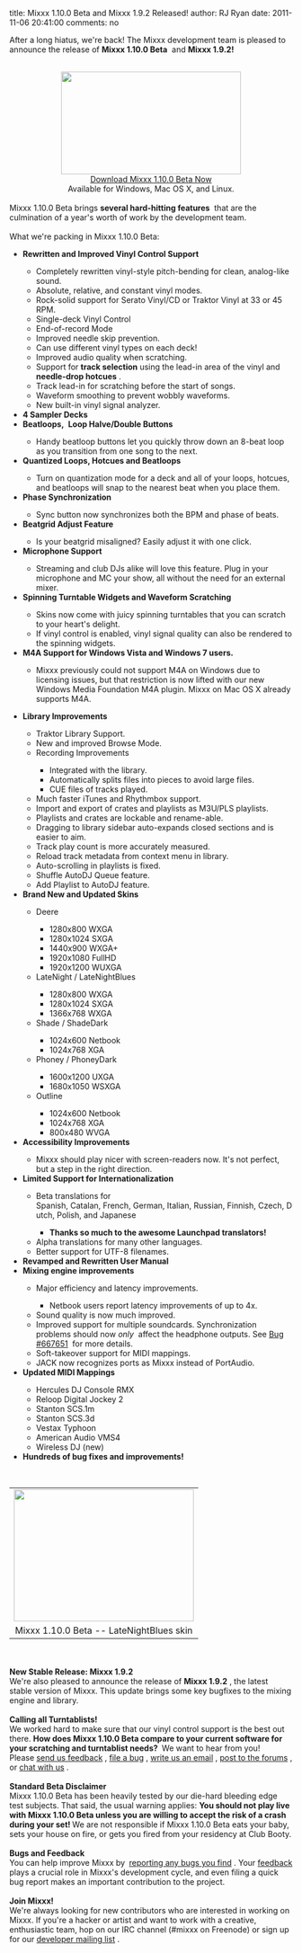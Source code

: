 title: Mixxx 1.10.0 Beta and Mixxx 1.9.2 Released!
author: RJ Ryan
date: 2011-11-06 20:41:00
comments: no

<div dir="ltr" style="text-align: left;" trbidi="on">After a long hiatus, we're back! The Mixxx development team is pleased to announce the release of <b>Mixxx 1.10.0 Beta</b>
&nbsp;and <b>Mixxx 1.9.2!</b>
<br />
<div class="separator" style="clear: both; text-align: center;"></div>
<div style="text-align: center;"><div class="separator" style="clear: both; text-align: center;"><a href="{static}/images/news/Mixxx-1.10.0-LateNightBlues-Cropped.png" imageanchor="1" style="clear: left; float: left; margin-bottom: 1em; margin-right: 1em;"><br />
</a>
</div>
<div class="separator" style="clear: both; text-align: center;"><a href="{static}/images/news/Mixxx-1.10.0-Deere-Cropped.png" imageanchor="1" style="margin-left: 1em; margin-right: 1em;"><img border="0" src="{static}/images/news/Mixxx-1.10.0-Deere-Cropped.png" height="183" width="320" />
</a>
</div>
<a href="http://www.mixxx.org/download/#beta" target="_blank">Download Mixxx 1.10.0 Beta Now</a>
</div>
<div style="text-align: center;">Available for Windows, Mac OS X, and Linux.</div>
<div style="text-align: center;"><br />
</div>
<div style="text-align: left;">Mixxx 1.10.0 Beta brings <b>several hard-hitting features</b>
&nbsp;that are the culmination of a year's worth of work by the development team.&nbsp;</div>
<div style="text-align: left;"><br />
</div>
<div style="text-align: left;">What we're packing in Mixxx 1.10.0 Beta:</div>
<div style="text-align: left;"></div>
<ul style="text-align: left;"><li><b><b>Rewritten and Improved Vinyl Control Support</b>
</b>
</li>
<ul><li>Completely rewritten vinyl-style pitch-bending for clean, analog-like sound.</li>
<li>Absolute, relative, and constant vinyl modes.</li>
<li>Rock-solid support for Serato Vinyl/CD or Traktor Vinyl at 33 or 45 RPM.</li>
<li>Single-deck Vinyl Control</li>
<li>End-of-record Mode</li>
<li>Improved needle skip prevention.&nbsp;</li>
<li>Can use different vinyl types on each deck!</li>
<li>Improved audio quality when scratching.</li>
<li>Support for <b>track selection</b>
 using the lead-in area of the vinyl and <b>needle-drop hotcues</b>
.</li>
<li>Track lead-in for scratching before the start of songs.</li>
<li>Waveform smoothing to prevent wobbly waveforms.</li>
<li>New built-in vinyl signal analyzer.</li>
</ul>
<li><b>4 Sampler Decks</b>
</li>
<li><b>Beatloops,&nbsp;</b>
<b>Loop Halve/Double Buttons</b>
</li>
<ul><li>Handy beatloop buttons let you quickly throw down an 8-beat loop as you transition from one song to the next.</li>
</ul>
<li><b>Quantized Loops, Hotcues and Beatloops</b>
</li>
<ul><li>Turn on quantization mode for a deck and all of your loops, hotcues, and beatloops will snap to the nearest beat when you place them.</li>
</ul>
<li><b>Phase Synchronization</b>
</li>
<ul><li>Sync button now synchronizes both the BPM and phase of beats.</li>
</ul>
<li><b>Beatgrid Adjust Feature</b>
</li>
<ul><li>Is your beatgrid misaligned? Easily adjust it with one click.</li>
</ul>
<li><b>Microphone Support</b>
</li>
<ul><li>Streaming and club DJs alike will love this feature. Plug in your microphone and MC your show, all without the need for an external mixer.&nbsp;</li>
</ul>
<li><b>Spinning Turntable Widgets and Waveform Scratching</b>
</li>
<ul><li>Skins now come with juicy spinning turntables that you can scratch to your heart's delight.</li>
<li>If vinyl control is enabled, vinyl signal quality can also be rendered to the spinning widgets.</li>
</ul>
<li><b>M4A Support for Windows Vista and Windows 7 users.</b>
</li>
<ul><li>Mixxx previously could not support M4A on Windows due to licensing issues, but that restriction is now lifted with our new Windows Media Foundation M4A plugin. Mixxx on Mac OS X already supports M4A.</li>
<ul></ul>
</ul>
<li><b>Library Improvements</b>
</li>
<ul><li>Traktor Library Support.</li>
<li>New and improved Browse Mode.</li>
<li>Recording Improvements</li>
<ul><li>Integrated with the library.</li>
<li>Automatically splits files into pieces to avoid large files.</li>
<li>CUE&nbsp;files of tracks played.</li>
</ul>
<li>Much faster iTunes and Rhythmbox support.</li>
<li>Import and export of crates and playlists as M3U/PLS playlists.</li>
<li>Playlists and crates are lockable and&nbsp;rename-able.&nbsp;</li>
<li>Dragging to library sidebar auto-expands closed sections and is easier to aim.</li>
<li>Track play count is more accurately measured.</li>
<li>Reload track metadata from context menu in library.</li>
<li>Auto-scrolling in playlists is fixed.</li>
<li>Shuffle AutoDJ Queue feature.</li>
<li>Add Playlist to AutoDJ feature.</li>
</ul>
<li><b>Brand New and Updated Skins</b>
</li>
<ul><li>Deere</li>
<ul><li>1280x800 WXGA</li>
<li>1280x1024 SXGA</li>
<li>1440x900 WXGA+</li>
<li>1920x1080 FullHD</li>
<li>1920x1200 WUXGA</li>
</ul>
<li>LateNight / LateNightBlues</li>
<ul><li>1280x800 WXGA</li>
<li>1280x1024 SXGA</li>
<li>1366x768 WXGA</li>
</ul>
<li>Shade / ShadeDark</li>
<ul><li>1024x600 Netbook</li>
<li>1024x768 XGA</li>
</ul>
<li>Phoney / PhoneyDark</li>
<ul><li>1600x1200 UXGA</li>
<li>1680x1050 WSXGA</li>
</ul>
<li>Outline</li>
<ul><li>1024x600 Netbook</li>
<li>1024x768 XGA</li>
<li>800x480 WVGA</li>
</ul>
</ul>
<li><b>Accessibility Improvements</b>
</li>
<ul><li>Mixxx should play nicer with screen-readers now. It's not perfect, but a step in the right direction.</li>
</ul>
<li><b>Limited Support for Internationalization</b>
</li>
<ul><li>Beta translations for Spanish,&nbsp;Catalan,&nbsp;French,&nbsp;German,&nbsp;Italian,&nbsp;Russian,&nbsp;Finnish,&nbsp;Czech,&nbsp;Dutch,&nbsp;Polish, and Japanese</li>
<ul><li><b>Thanks so much to the awesome Launchpad translators!</b>
</li>
</ul>
<li>Alpha translations for many other languages.</li>
<li><b><span style="font-weight: normal;">Better support for UTF-8 filenames.</span>
</b>
</li>
</ul>
<li><b>Revamped and Rewritten User Manual</b>
</li>
<li><b>Mixing engine improvements</b>
</li>
<ul><li>Major efficiency and latency improvements.</li>
<ul><li>Netbook users report latency improvements of up to 4x.</li>
</ul>
<li>Sound quality is now much improved.</li>
<li>Improved support for multiple soundcards. Synchronization problems should now <i>only</i>
&nbsp;affect the headphone outputs. See&nbsp;<a href="https://bugs.launchpad.net/mixxx/+bug/667651">Bug #667651</a>
&nbsp;for more details.</li>
<li>Soft-takeover support for MIDI mappings.</li>
<li>JACK now recognizes ports as Mixxx instead of PortAudio.</li>
</ul>
<li><b>Updated MIDI Mappings</b>
</li>
<ul><li>Hercules DJ Console RMX</li>
<li>Reloop Digital Jockey 2</li>
<li>Stanton SCS.1m</li>
<li>Stanton SCS.3d</li>
<li>Vestax Typhoon</li>
<li>American Audio VMS4</li>
<li>Wireless DJ (new)&nbsp;</li>
</ul>
<li><b>Hundreds of bug fixes and improvements!</b>
</li>
</ul>
<div><b><br />
</b>
</div>
<div><div><div style="margin-bottom: 0px; margin-left: 0px; margin-right: 0px; margin-top: 0px;"><table align="center" cellpadding="0" cellspacing="0" class="tr-caption-container" style="margin-left: auto; margin-right: auto; text-align: center;"><tbody><tr><td style="text-align: center;"><a href="{static}/images/news/Mixxx-1.10.0-LateNightBlues-Cropped.png" imageanchor="1" style="margin-left: auto; margin-right: auto; text-align: center;"><img border="0" src="{static}/images/news/Mixxx-1.10.0-LateNightBlues-Cropped.png" height="235" width="320" />
</a>
</td>
</tr>
<tr><td class="tr-caption" style="text-align: center;">Mixxx 1.10.0 Beta -- LateNightBlues skin</td>
</tr>
</tbody>
</table>
<br />
<br />
<b>New Stable Release: Mixxx 1.9.2</b>
<br />
We're also pleased to announce the release of <b>Mixxx 1.9.2</b>
,&nbsp;the latest stable version of Mixxx. This update brings some key bugfixes to the mixing engine and library.<br />
<br />
<b>Calling all Turntablists!</b>
<br />
We worked hard to make sure that our vinyl control support is the best out there. <b>How does Mixxx 1.10.0 Beta compare to your current software for your scratching and turntablist needs?&nbsp;</b>
We want to hear from you! Please&nbsp;<a href="https://spreadsheets.google.com/a/mixxx.org/spreadsheet/viewform?formkey=dDlJeS12czk3SWtkVkNRd3UtNURUUkE6MQ">send us feedback</a>
,&nbsp;<a href="https://bugs.launchpad.net/mixxx/+filebug">file a bug</a>
,&nbsp;<a href="mailto:feedback@mixxx.org">write us an email</a>
, <a href="https://mixxx.org/forums/">post to the forums</a>
, or <a href="{filename}/pages/support.md">chat with us</a>
.<br />
<br />
<b>Standard Beta Disclaimer</b>
<br />
Mixxx 1.10.0 Beta has been heavily tested by our die-hard bleeding edge test subjects. That said, the usual warning applies: <b>You should not play live with Mixxx 1.10.0 Beta unless you are willing to accept the risk of a crash during your set! </b>
We are not responsible if Mixxx 1.10.0 Beta eats your baby, sets your house on fire, or gets you fired from your residency at Club Booty.<br />
<br />
<b>Bugs and Feedback</b>
</div>
</div>
<div><div style="margin-bottom: 0px; margin-left: 0px; margin-right: 0px; margin-top: 0px;"><b><span class="Apple-style-span" style="font-weight: normal;"><b><span class="Apple-style-span" style="font-weight: normal;">You can help improve Mixxx by&nbsp;</span>
<span class="Apple-style-span" style="font-weight: normal;"><a href="https://bugs.launchpad.net/mixxx/+filebug">reporting any bugs you find</a>
</span>
<span class="Apple-style-span" style="font-weight: normal;">. Your <a href="https://spreadsheets.google.com/a/mixxx.org/spreadsheet/viewform?formkey=dDlJeS12czk3SWtkVkNRd3UtNURUUkE6MQ">feedback</a>
 plays a crucial role in Mixxx's development cycle, and even filing a quick bug report makes an important contribution to the project.</span>
</b>
</span>
</b>
</div>
</div>
<div><div style="margin-bottom: 0px; margin-left: 0px; margin-right: 0px; margin-top: 0px;"><b><span class="Apple-style-span" style="font-weight: normal;"><br />
</span>
</b>
</div>
</div>
<div style="margin-bottom: 0px; margin-left: 0px; margin-right: 0px; margin-top: 0px;"><b>Join Mixxx!</b>
</div>
<div><div style="margin-bottom: 0px; margin-left: 0px; margin-right: 0px; margin-top: 0px;">We're always looking for new contributors who are interested in working on Mixxx. If you're a hacker or artist and want to work with a creative, enthusiastic team, hop on our IRC channel (#mixxx on Freenode) or sign up for our&nbsp;<a href="https://lists.sourceforge.net/lists/listinfo/mixxx-devel">developer mailing list</a>
.</div>
</div>
</div>
</div>
